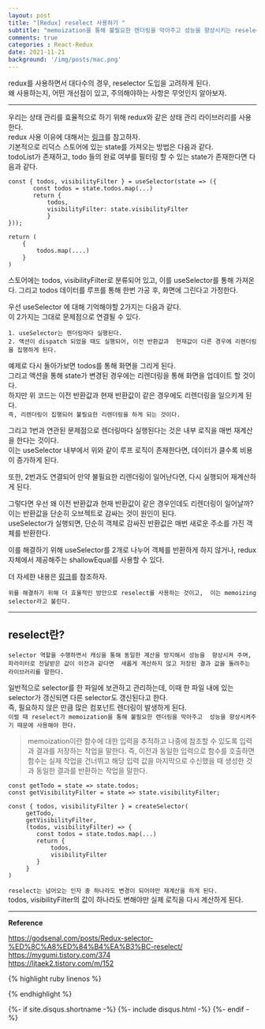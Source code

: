 ```yaml
---
layout: post
title: "[Redux] reselect 사용하기 "        
subtitle: "memoization을 통해 불필요한 렌더링을 막아주고 성능을 향상시키는 reselector"       
comments: true
categories : React-Redux
date: 2021-11-21
background: '/img/posts/mac.png'
---
```


redux를 사용하면서 대다수의 경우, reselector 도입을 고려하게 된다.   
왜 사용하는지, 어떤 개선점이 있고, 주의해야하는 사항은 무엇인지 
알아보자.   

- - - 


우리는 상태 관리를 효율적으로 하기 위해 redux와 같은 상태 관리 
라이브러리를 사용한다.   
redux 사용 이유에 대해서는 [링크](https://wonyong-jang.github.io/react-redux/2021/10/21/React-Redux.html)를 
참고하자.   
기본적으로 리덕스 스토어에 있는 state를 가져오는 방법은 
다음과 같다.    
todoList가 존재하고, todo 들의 완료 여부를 필터링 할 수 있는 state가 
존재한다면 다음과 같다.     

```react
const { todos, visibilityFilter } = useSelector(state => ({ 
       const todos = state.todos.map(...) 
       return { 
           todos, 
           visibilityFilter: state.visibilityFilter 
           } 
})); 

return ( 
    { 
        todos.map(....) 
    } 
)
```

스토어에는 todos, visibilityFilter로 분류되어 있고, 이를 useSelector를 통해 
가져온다. 그리고 todos 데이터를 루프를 통해 한번 가공 후, 화면에 
그린다고 가정한다.   

우선 useSelector 에 대해 기억해야할 2가지는 다음과 같다.   
이 2가지는 그대로 문제점으로 연결될 수 있다.   

`1. useSelector는 렌더링마다 실행된다.`   
`2. 액션이 dispatch 되었을 때도 실행되어, 이전 반환값과 
현재값이 다른 경우에 리렌더링을 집행하게 된다.`   

예제로 다시 돌아가보면 todos를 통해 화면을 그리게 된다.   
그리고 액션을 통해 state가 변경된 경우에는 리렌더링을 통해 
화면을 업데이트 할 것이다.   
하지만 위 코드는 이전 반환값과 현재 반환값이 같은 경우에도 
리렌더링을 일으키게 된다.   
`즉, 리렌더링이 집행되어 불필요한 리렌더링을 하게 되는 것이다.`   

그리고 1번과 연관된 문제점으로 렌더링마다 실행된다는 것은 
내부 로직을 매번 재계산을 한다는 것이다.   
이는 useSelector 내부에서 위와 같이 루프 로직이 존재한다면, 데이터가 
클수록 비용이 증가하게 된다.   

또한, 2번과도 연결되어 만약 불필요한 리렌더링이 일어난다면, 다시 
실행되어 재계산하게 된다.   

그렇다면 우선 왜 이전 반환값과 현재 반환값이 같은 경우인데도 
리렌더링이 일어날까?   
이는 반환값을 단순히 오브젝트로 감싸는 것이 원인이 된다.  
useSelector가 실행되면, 단순히 객체로 감싸진 반환값은 매번 
새로운 주소를 가진 객체를 반환한다.      

이를 해결하기 위해 useSelector를 2개로 나누어 객체를 반환하게 하지 않거나, 
redux 자체에서 제공해주는 shallowEqual를 사용할 수 있다.  

더 자세한 내용은 [링크](https://wonyong-jang.github.io/react-redux/2021/10/24/React-Redux-useSelector-connect.html)를 
참조하자.   

`위를 해결하기 위해 더 효율적인 방안으로 reselect를 사용하는 것이고, 
    이는 memoizing selector라고 불린다.`       


- - - 

## reselect란?   

`selector 역할을 수행하면서 캐싱을 통해 동일한 계산을 방지해서 성능을 
향상시켜 주며, 파라미터로 전달받은 값이 이전과 같다면 
새롭게 계산하지 않고 저장된 결과 값을 돌려주는 라이브러리를 말한다.`   

일반적으로 selector를 한 파일에 보관하고 관리하는데, 이때 한 파일 내에 있는 
selector가 갱신되면 다른 selector도 갱신된다고 한다.  
즉, 필요하지 않은 만큼 많은 컴포넌트 렌더링이 발생하게 된다.   
`이럴 때 reselect가 memoization을 통해 불필요한 렌더링을 막아주고 
성능을 향상시켜주기 때문에 사용해야 한다.`

> memoization이란 함수에 대한 입력을 추적하고 나중에 참조할 수 있도록 
입력과 결과를 저장하는 작업을 말한다. 즉, 이전과 동일한 
입력으로 함수를 호출하면 함수는 실제 작업을 건너뛰고 해당 입력 값을 
마지막으로 수신했을 때 생성한 것과 동일한 결과를 
반환하는 작업을 말한다.     

```react
const getTodo = state => state.todos; 
const getVisibilityFilter = state => state.visibilityFilter;

const { todos, visibilityFilter } = createSelector(
     getTodo,
     getVisibilityFilter,
     (todos, visibilityFilter) => {
        const todos = state.todos.map(...)
        return {
            todos,
            visibilityFilter
        }
     }
)
```

`reselect는 넘어오는 인자 중 하나라도 변경이 되어야만 재계산을 하게 된다.`   
todos, visibilityFilter의 값이 하나라도 변해야만 실제 로직을 다시 
계산하게 된다.   



- - - 

**Reference**     

<https://godsenal.com/posts/Redux-selector-%ED%8C%A8%ED%84%B4%EA%B3%BC-reselect/>   
<https://mygumi.tistory.com/374>   
<https://ljtaek2.tistory.com/m/152>      


{% highlight ruby linenos %}

{% endhighlight %}


{%- if site.disqus.shortname -%}
    {%- include disqus.html -%}
{%- endif -%}

